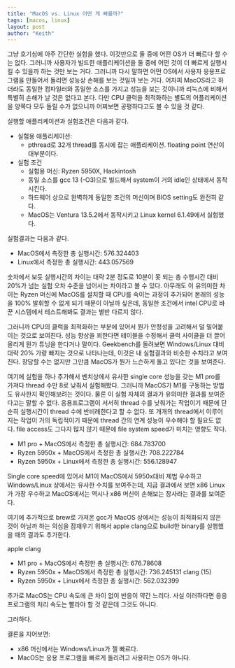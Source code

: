 ```yaml
---
title: "MacOS vs. Linux 어떤 게 빠를까?"
tags: [macos, linux]
layout: post
author: "Keith"
---
```


그냥 호기심에 아주 간단한 실험을 했다. 이것만으로 둘 중에 어떤 OS가 더 빠르다 할 수는 없다. 그러니까 사용자가 빌드한 애플리케이션을 둘 중에 어떤 것이 더 빠르게 실행시킬 수 있을까 하는 것만 보는 거다. 그러니까 다시 말하면 어떤 OS에서 사용자 응용프로그램을 만들어서 돌리면 성능상 손해를 보는 것일까 보는 거다. 어차피 MacOS라고 하더라도 동일한 컴파일러와 동일한 소스를 가지고 성능을 보는 것이니까 리눅스에 비해서 특별히 손해가 날 것은 없다고 본다. 다만 CPU 클럭을 최적화하는 별도의 어플리케이션을 양쪽다 모두 돌릴 수가 없으니까 어찌보면 공평하다고도 볼 수 있을 것 같다.

실행할 애플리케이션과 실험조건은 다음과 같다.

- 실험용 애플리케이션: 
   - pthread로 32개 thread를 동시에 잡는 애플리케이션. floating point 연산이 대부분이다.
- 실험 조건
   - 실험용 머신: Ryzen 5950X, Hackintosh
   - 동일 소스를 gcc 13 (-O3)으로 빌드해서 system이 거의 idle인 상태에서 동작시킨다.
   - 하드웨어 상으로 완벽하게 동일한 조건의 머신이며 BIOS setting도 완전히 같다.
   - MacOS는 Ventura 13.5.2에서 동작시키고 Linux kernel 6.1.49에서 실험했다.

실험결과는 다음과 같다.
- MacOS에서 측정한 총 실행시간: 576.324403
- Linux에서 측정한 총 실행시간: 443.057569

숫자에서 보듯 실행시간의 차이는 대략 2분 정도로 10분이 못 되는 총 수행시간 대비 20%가 넘는 실험 오차 수준을 넘어서는 차이라고 볼 수 있다. 아무래도 이 유의미한 차이는 Ryzen 머신에 MacOS를 설치할 때 CPU를 속이는 과정이 추가되어 본래의 성능을 100% 발휘할 수 없게 되기 때문이 아닐까 싶은데, 동일한 조건에서 intel CPU로 바꾼 시스템에서 테스트해봐도 결과는 별반 다르지 않다.

그러니까 CPU의 클럭을 최적화하는 부분에 있어서 뭔가 안정성을 고려해서 덜 밀어붙이는 것으로 보여진다. 성능 향상을 꾀한다면 테이블을 수정해서 클럭 사이클을 더 끌어올리게 뭔가 튜닝을 한다거나 말이다. Geekbench를 돌려보면 Windows/Linux 대비 대략 20% 가량 빠지는 것으로 나타나는데, 이것은 내 실험결과와 비슷한 수치라고 보여진다. 장담할 수는 없지만 그만큼 MacOS가 뭔가 느슨하게 돌고 있다는 것을 보여준다.

여기에 실험을 하나 추가해서 벤치상에서 유사한 single core 성능을 갖는 M1 pro를 가져다 thread 수만 8로 낮춰서 실험해봤다. 그러니까 MacOS가 M1를 구동하는 방법도 유사한지 확인해보려는 것이다. 물론 이 실험 자체의 결과가 유의미한 결과를 보여준다고는 말할 수 없다. 응용프로그램이 서서히 thread 수를 낮춰가는 작업이기 때문에 단순히 실행시간이 thread 수에 반비례한다고 할 수 없다. 또 개개의 thread에서 이루어지는 작업이 거의 독립적이기 때문에 thread 간의 연계 성능이 우수해야 할 필요도 없다. file access도 그다지 많지 않기 때문에 file system speed가 미치는 영향도 작다.

- M1 pro + MacOS에서 측정한 총 실행시간: 684.783700
- Ryzen 5950x + MacOS에서 측정한 총 실행시간: 708.222784
- Ryzen 5950x + Linux에서 측정한 총 실행시간: 556.128947

Single core speed에 있어서 M1이 MacOS에서 5950x대비 제법 우수하고 Windows/Linux 상에서는 유사한 수치를 보여주는데, 지금 결과에서 보면 x86 Linux가 가장 우수하고 MacOS에서는 역시나 x86 머신이 손해보는 장사라는 결과를 보여준다.

여기에 추가적으로 brew로 가져온 gcc가 MacOS 상에서는 성능이 최적화되지 않은 것이 아닐까 하는 의심을 잠재우기 위해서 apple clang으로 build한 binary를 실행했을 때의 결과도 추가한다.

apple clang
- M1 pro + MacOS에서 측정한 총 실행시간: 676.78608
- Ryzen 5950x + MacOS에서 측정한 총 실행시간: 736.245131
clang (15)
- Ryzen 5950x + Linux에서 측정한 총 실행시간: 562.032399

추가로 MacOS는 CPU 속도에 큰 차이 없이 반응이 약간 느리다. 사실 이러하다면 응응 프로그램의 처리 속도는 빨라야 할 것 같은데 그것도 아니다. 

그러하다. 

결론을 지어보면:
- x86 머신에서는 Windows/Linux가 젤 빠르다.
- MacOS는 응용 프로그램을 빠르게 돌리려고 사용하는 OS가 아니다.
